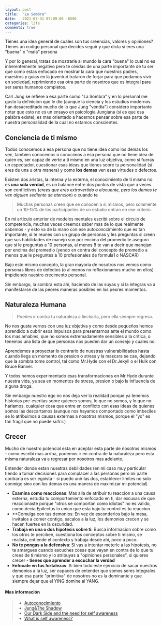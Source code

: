```yaml
---
layout: post
title:  "La Sombra"
date:   2021-07-31 07:09:00 -0500
categories: life
comments: true
---
```


Tienes una idea general de cuales son tus creencias, valores y opiniones?
Tienes un codigo personal que decides seguir y que dicta si eres una "buena" o "mala" persona

Y por lo general, tratas de mostrarle al mundo la cara "buena" lo cual no es inherentemente negativo pero te olvidas de una parte importante de tu ser que como estas enfocado en mostrar la cara que nuestros padres, maestros y guias en la juventud trataron de forjar para que podamos vivir en sociedad, reprimiendo esa otra parte de nosotros que es integral para ser seres humanos completos.

Carl Jung se refiere a esa parte como "La Sombra" y en lo personal me gusto la definicion que le dio (aunque la ciencia y los estudios modernos han desacreditado mucho de lo que Jung "vendia") considero importante notar que esto no es un ensayo en psicologia Jungiana (si es que esa palabra existe), es mas orientado a hacernos pensar sobre esa parte de nuestra personalidad de la cual no estamos conscientes.

## Conciencia de ti mismo

Todos conocemos a esa persona que no tiene idea como los demas los ven, tambien conocemos o conocimos a esa persona que no tiene idea de quien es, ser capaz de verte a ti mismo en una luz objetiva, como si fueras un espectador, cuestionar esas ideas que tienes sobre tu personalidad (si eres de una u otra manera) y como **los demas** ven esas virtudes o defectos.

Existen dos aristas, la interna y la externa, el conocimiento de ti mismo no es **una sola verdad**, es un balance entre dos puntos de vista que a veces son conflictivos (*crees que eres extrovertido o elocuente, pero los demas te ven alguien sediento de atencion*) o cuando te

> Muchas personas creen que se conocen a si mismos, pero solamente un 10-15% de los participantes de un estudio entran en ese criterio.

En mi articulo anterior de modelos mentales escribi sobre el circulo de competencia, muchas veces creemos saber mas de lo que realmente sabemos - y esto va de la mano con ese autoconocimiento que es tan importante, si te reunes con un grupo de personas y les preguntas si creen que sus habilidades de manejo son por encima del promedio te aseguro que si le preguntas a 10 personas, al menos 8 te van a decir que manejan por encima del promedio (yendo en contra del concepto de promedio a menos que le preguntes a 10 profesionales de formula1 o NASCAR)

Bajo este mismo concepto, la gran mayoria de nosotros nos vemos como personas libres de defectos (o al menos no reflexionamos mucho en ellos) impidiendo nuestro crecimento personal.

Sin embargo, la sombra esta ahi, haciendo de las suyas y si la integras va a manifestarse de las peores maneras posibles en los peores momentos.

## Naturaleza Humana

> Puedes ir contra tu naturaleza a lincharla, pero ella siempre regresa.

No nos gusta vernos con una luz objetiva y como desde pequeños hemos aprendido a cubrir esos impulsos para presentarnos ante el mundo como los mas amables, que no somos extremadamente sensibles a la critica, o tenemos una lista de que personas nos pueden dar un consejo y cuales no.

Aprendemos a proyectar lo contrario de nuestras vulnerabilidades  hasta cuando llega un momento de presion o stress y la mascara se cae, dejando que la sombra tome control, tal como Mr.Hyde con el Dr.Jekyll o el Hulk con Bruce Banner.

Y todos hemos experimentado esas transformaciones en Mr.Hyde durante nuestra vida, ya sea en momentos de stress, presion o bajo la influencia de alguna droga.

Sin embargo nuestro ego no nos deja ver la realidad porque ya tenemos historias pre-escritas sobre quienes somos, lo que no somos, y lo que no hariamos, cualquier cosa que entre en conflicto con esas ideas de quienes somos las descartamos (aunque nos hayamos comportado como imbeciles se lo atribuimos a causas externas a nosotros mismos, porque el "yo" es tan fragil que no puede sufrir.)


## Crecer

Mucho de nuestro potencial esta en aceptar esta parte de nosotros mismos - como escribi mas arriba, podemos ir en contra de la naturaleza pero esta misma naturaleza va a regresar por nosotros mas adelante.

Entender donde estan nuestras debilidades (en mi caso muy particular tiendo a tomar decisiones para complacer a las personas pero mi parte contraria es ser egoista - si puedo unir las dos, establecer limites no solo conmigo sino con los demas es una manera de maximizar mi potencial)

- **Examina como reaccionas**: Mas alla de atribuir tu reaccion a una causa externa, estudia tu comportamiento enfocado en ti, dar excusas de que reaccionaste porque "otros se comportan como idiotas" no es valido, como decia Epitectus lo unico que esta bajo tu control es tu reaccion.
- **Comulga con tus demonios: En vez de esconderlos bajo la mesa, invitalos a comer contigo, sacalos a la luz, los demonios crecen y se hacen fuertes en la oscuridad.
- **Trabaja en una o dos hipotesis sobre ti**: Busca informacion sobre como los otros te perciben, cuestiona los conceptos sobre ti mismo, se realista, entiende el contexto y trabaja desde ahi, poco a poco.
- **No te pongas a la defensiva**: Si vas a intentar meterle a las hipotesis, no te amargues cuando escuches cosas que vayan en contra de lo que tu crees de ti mismo y lo atribuyas a "opiniones personales", si quieres crecer - **tienes que aprender a escuchar la verdad**
- **Enfocate en tus fortalezas**: Si bien todo este ejercicio de sacar nuestros demonios a la luz, ser capaces de entender que somos seres integrales y que esa parte "primitiva" de nosotros no es la dominante y que siempre dejar que el YING domine al YANG.

#### Mas información ####
> + [Autoconocimiento](https://hbr.org/2018/01/what-self-awareness-really-is-and-how-to-cultivate-it)
> + [Jung&The Shadow](https://highexistence.com/carl-jung-shadow-guide-unconscious/)
> + [Our Dark Side and the need for self awareness](https://fromthegreennotebook.com/2019/04/22/our-dark-side-and-the-need-for-self-awareness/)
> + [What is self awareness?](https://positivepsychology.com/self-awareness-matters-how-you-can-be-more-self-aware/)

